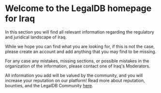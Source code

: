 <!-- TITLE: Iraq -->
<!-- SUBTITLE: Welcome to the legalDB home of Iraq -->

# Welcome to the LegalDB homepage for Iraq

In this section you will find all relevant information regarding the regulatory and juridical landscape of Iraq.

While we hope you can find what you are looking for, if this is not the case, please create an account and add anything that you may find to be missing.

For any case any mistakes, missing sections, or possible mistakes in the organization of the information, please contact one of Iraq's Moderators.

All information you add will be valued by the community, and you will increase your reputation on our platform! Read more about reputation, bounties, and the LegalDB Community [here](http://legaldb.herokuapp.com/legaldb/community).
